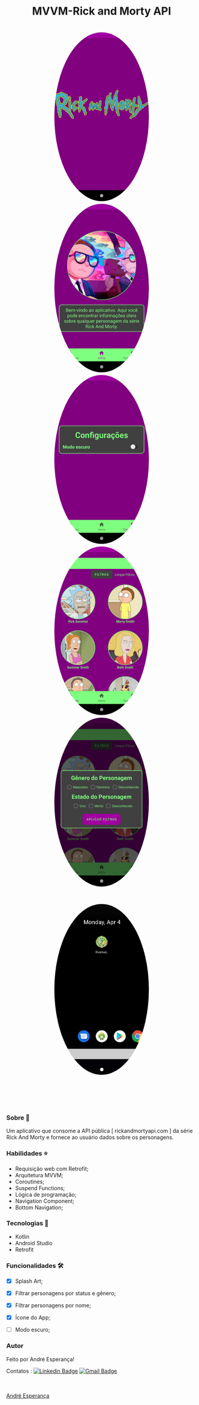 <h1 align="center">MVVM-Rick and Morty API</h1>


<h1 align="center">
  <img style="border-radius: 50%;" src="./assets/splash1.png" width="250px;" alt=""/>
  <img style="border-radius: 50%;" src="./assets/home1.png" width="250px;" alt=""/>
  <img style="border-radius: 50%;" src="./assets/configurações1.png" width="250px;" alt=""/>
  <img style="border-radius: 50%;" src="./assets/personagens1.png" width="250px;" alt=""/>
  <img style="border-radius: 50%;" src="./assets/filtros1.png" width="250px;" alt=""/>
  </h1>
  
  <h1 align="center">
   <img style="border-radius: 50%;" src="./assets/rickandmortyGif1.gif" width="250px;" alt=""/>
  </h1>


<h1 align="center">
   <img style="border-radius: 50%;" src="./assets/gifGame.gif" width="250px;" alt=""/>
</h1>


### Sobre :book: 
 Um aplicativo que consome a API pública  [ rickandmortyapi.com ] da série Rick And Morty e fornece ao usuário dados sobre os personagens.
 
### Habilidades :star:
- Requisição web com Retrofit;
- Arquitetura MVVM;
- Coroutines;
- Suspend Functions;
- Lógica de programação;
- Navigation Component;
- Bottom Navigation;
 

### Tecnologias :rocket:

 - Kotlin 
 - Android Studio
 - Retrofit
 
### Funcionalidades 🛠

- [x] Splash Art;
- [x] Filtrar personagens por status e gênero;
- [x] Filtrar personagens por nome;
- [x] Ícone do App;
- [ ] Modo escuro;


### Autor


Feito por André Esperança!

Contatos :
[![Linkedin Badge](https://img.shields.io/badge/-André-blue?style=flat-square&logo=Linkedin&logoColor=white&link=https://www.linkedin.com/in/andr%C3%A9-esperan%C3%A7a-34021a235/)](https://www.linkedin.com/in/andr%C3%A9-esperan%C3%A7a-34021a235/) 
[![Gmail Badge](https://img.shields.io/badge/-andreesperanca2010.com-c14438?style=flat-square&logo=Gmail&logoColor=white&link=mailto:andreesperanca2010@gmail.com)](mailto:andreesperanca2010@gmail.com)

<a href="https://github.com/andreesperanca">
 <br /> 
 <img style="border-radius: 50%;" src="https://avatars.githubusercontent.com/andreesperanca" width="100px;" alt=""/>
 <br />
  <a href="https://github.com/andreesperanca" title="">André Esperança</a>
 
